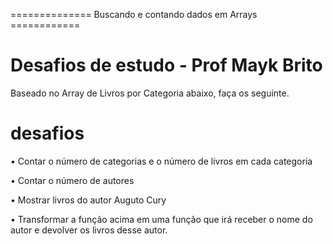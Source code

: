 ============== Buscando e contando dados em Arrays ============

# Desafios de estudo - Prof Mayk Brito
   
  Baseado no Array de Livros por Categoria abaixo, faça os seguinte. 
  
# desafios

   • Contar o número de categorias e o número de livros em cada categoria

   • Contar o número de autores

   • Mostrar livros do autor Auguto Cury

   • Transformar a função acima em uma função que irá receber o nome do autor e devolver os livros desse autor.